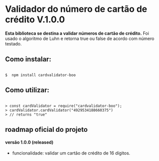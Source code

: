 # Validador do número de cartão de crédito V.1.0.0

**Esta biblioteca se destina a validar números de cartão de crédito.**
Foi usado o algoritmo de Luhn e retorna true ou false de acordo com número testado.

## Como instalar:

```shell

$  npm install cardvalidator-boo

```

## Como utilizar:

```node

> const cardValidator = require("cardvalidator-boo");
> cardValidator.cardValidator("4929534188660375")
> // returns "true"

```

## roadmap oficial do projeto

#### versão 1.0.0 (released)

- funcionalidade: validar um cartão de crédito de 16 dígitos.

